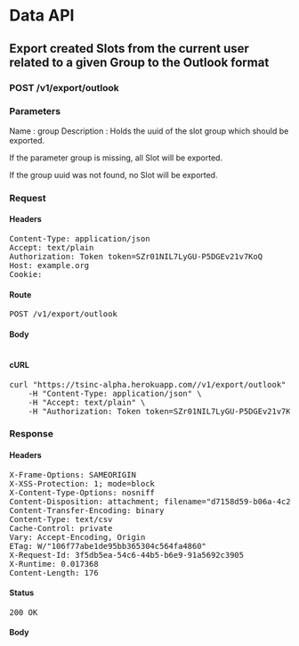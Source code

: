 # Data API

## Export created Slots from the current user related to a given Group to the Outlook format

### POST /v1/export/outlook

### Parameters

Name : group
Description : Holds the uuid of the slot group which should be exported.

If the parameter group is missing, all Slot will be exported.

If the group uuid was not found, no Slot will be exported.

### Request

#### Headers

<pre>Content-Type: application/json
Accept: text/plain
Authorization: Token token=SZr01NIL7LyGU-P5DGEv21v7KoQ
Host: example.org
Cookie: </pre>

#### Route

<pre>POST /v1/export/outlook</pre>

#### Body
```javascript

```


#### cURL

<pre class="request">curl &quot;https://tsinc-alpha.herokuapp.com//v1/export/outlook&quot; -d &#39;{&quot;group&quot;:&quot;d7158d59-b06a-4c2d-a7b9-ab0a775522d3&quot;}&#39; -X POST \
	-H &quot;Content-Type: application/json&quot; \
	-H &quot;Accept: text/plain&quot; \
	-H &quot;Authorization: Token token=SZr01NIL7LyGU-P5DGEv21v7KoQ&quot;</pre>

### Response

#### Headers

<pre>X-Frame-Options: SAMEORIGIN
X-XSS-Protection: 1; mode=block
X-Content-Type-Options: nosniff
Content-Disposition: attachment; filename=&quot;d7158d59-b06a-4c2d-a7b9-ab0a775522d3.csv&quot;
Content-Transfer-Encoding: binary
Content-Type: text/csv
Cache-Control: private
Vary: Accept-Encoding, Origin
ETag: W/&quot;106f77abe1de95bb365304c564fa4860&quot;
X-Request-Id: 3f5db5ea-54c6-44b5-b6e9-91a5692c3905
X-Runtime: 0.017368
Content-Length: 176</pre>

#### Status

<pre>200 OK</pre>

#### Body

```javascript

```
